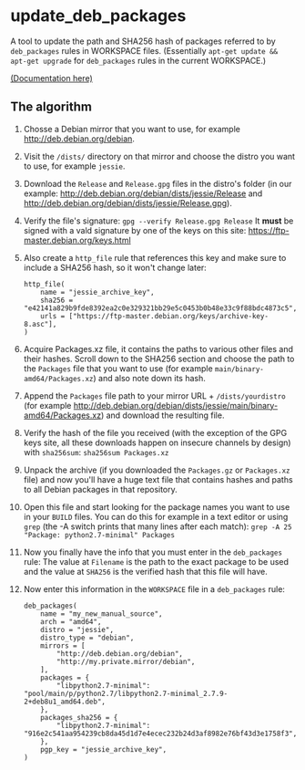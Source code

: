 # update_deb_packages

A tool to update the path and SHA256 hash of packages referred to by
`deb_packages` rules in WORKSPACE files.  (Essentially `apt-get update &&
apt-get upgrade` for `deb_packages` rules in the current WORKSPACE.)

[(Documentation here)](https://github.com/bazelbuild/rules_pkg/tree/master/deb_packages/tools/update_deb_packages)

## The algorithm

1. Chosse a Debian mirror that you want to use, for example
   http://deb.debian.org/debian.

2. Visit the `/dists/` directory on that mirror and choose the distro you want
   to use, for example `jessie`.

3. Download the `Release` and `Release.gpg` files in the distro's folder (in
   our example: http://deb.debian.org/debian/dists/jessie/Release and
   http://deb.debian.org/debian/dists/jessie/Release.gpg).

4. Verify the file's signature: `gpg --verify Release.gpg Release` It **must**
   be signed with a vald signature by one of the keys on this site:
   https://ftp-master.debian.org/keys.html

5. Also create a `http_file` rule that references this key and make sure to
   include a SHA256 hash, so it won't change later:

   ```bzl
   http_file(
       name = "jessie_archive_key",
       sha256 = "e42141a829b9fde8392ea2c0e329321bb29e5c0453b0b48e33c9f88bdc4873c5",
       urls = ["https://ftp-master.debian.org/keys/archive-key-8.asc"],
   )
   ```

7. Acquire Packages.xz file, it contains the paths to various other files and
   their hashes.  Scroll down to the SHA256 section and choose the path to the
   `Packages` file that you want to use (for example
   `main/binary-amd64/Packages.xz`) and also note down its hash.

8. Append the `Packages` file path to your mirror URL + `/dists/yourdistro`
   (for example
   http://deb.debian.org/debian/dists/jessie/main/binary-amd64/Packages.xz)
   and download the resulting file.

9. Verify the hash of the file you received (with the exception of the GPG
   keys site, all these downloads happen on insecure channels by design) with
   `sha256sum`: `sha256sum Packages.xz`

10. Unpack the archive (if you downloaded the `Packages.gz` or `Packages.xz`
    file) and now you'll have a huge text file that contains hashes and paths
    to all Debian packages in that repository.

11. Open this file and start looking for the package names you want to use in
    your `BUILD` files.  You can do this for example in a text editor or using
    `grep` (the -A switch prints that many lines after each match): `grep -A
    25 "Package: python2.7-minimal" Packages`

12. Now you finally have the info that you must enter in the `deb_packages`
    rule: The value at `Filename` is the path to the exact package to be used
    and the value at `SHA256` is the verified hash that this file will have.

13. Now enter this information in the `WORKSPACE` file in a `deb_packages`
    rule:

    ```bzl
    deb_packages(
        name = "my_new_manual_source",
        arch = "amd64",
        distro = "jessie",
        distro_type = "debian",
        mirrors = [
            "http://deb.debian.org/debian",
            "http://my.private.mirror/debian",
        ],
        packages = {
            "libpython2.7-minimal": "pool/main/p/python2.7/libpython2.7-minimal_2.7.9-2+deb8u1_amd64.deb",
        },
        packages_sha256 = {
            "libpython2.7-minimal": "916e2c541aa954239cb8da45d1d7e4ecec232b24d3af8982e76bf43d3e1758f3",
        },
        pgp_key = "jessie_archive_key",
    )
    ```
